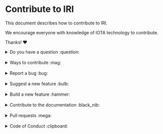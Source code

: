 # Contribute to IRI

This document describes how to contribute to IRI.

We encourage everyone with knowledge of IOTA technology to contribute.

Thanks! :heart:

<details>
<summary>Do you have a question :question:</summary>
<br>

If you have a general or technical question, you can use one of the following resources instead of submitting an issue:

- [**Developer documentation:**](https://docs.iota.org/) For official information about developing with IOTA technology
- [**Discord:**](https://discord.iota.org/) For real-time chats with the developers and community members
- [**IOTA cafe:**](https://iota.cafe/) For technical discussions with the Research and Development Department at the IOTA Foundation
- [**StackExchange:**](https://iota.stackexchange.com/) For technical and troubleshooting questions
</details>

<br>

<details>
<summary>Ways to contribute :mag:</summary>
<br>

To contribute to IRI on GitHub, you can:

- Report a bug
- Suggest a new feature
- Build a new feature
- Contribute to the documentation
</details>

<br>

<details>
<summary>Report a bug :bug:</summary>
<br>

This section guides you through reporting a bug. Following these guidelines helps maintainers and the community understand the bug, reproduce the behavior, and find related bugs.

### Before reporting a bug

Please check the following list:

- **Do not open a GitHub issue for [security vulnerabilities](.github/SECURITY.MD)**, instead, please contact us at [security@iota.org](mailto:security@iota.org).

- **Ensure the bug was not already reported** by searching on GitHub under [**Issues**](https://github.com/iotaledger/iri/issues). If the bug has already been reported **and the issue is still open**, add a comment to the existing issue instead of opening a new one. You can also find related issues by their [label](https://github.com/iotaledger/iri/labels?page=1&sort=name-asc). For example, if your issue is database related, filter issues based on the `C-DB` label to look for related ones. `C` stands for component.

**Note:** If you find a **Closed** issue that seems similar to what you're experiencing, open a new issue and include a link to the original issue in the body of your new one.

### Submitting A Bug Report

To report a bug, [open a new issue](https://github.com/iotaledger/iri/issues/new), and be sure to include as many details as possible, using the template.

**Note:** Minor changes such as fixing a typo can but do not need an open issue.

If you also want to fix the bug, submit a [pull request](#pull-requests) and reference the issue.
</details>

<br>

<details>
<summary>Suggest a new feature :bulb:</summary>
<br>

This section guides you through suggesting a new feature. Following these guidelines helps maintainers and the community collaborate to find the best possible way forward with your suggestion.

### Before suggesting a new feature

**Ensure the feature has not already been suggested** by searching on GitHub under [**Issues**](https://github.com/iotaledger/iri/issues).

### Suggesting a new feature

To suggest a new feature, talk to the IOTA community and IOTA Foundation members in the #iri-discussion channel on [Discord](https://discord.iota.org/).

If the IRI team approves your feature, the team will create an issue for it.
</details>

<br>

<details>
<summary>Build a new feature :hammer:</summary>
<br>

This section guides you through building a new feature. Following these guidelines helps give your feature the best chance of being approved and merged.

### Before building a new feature

Make sure to discuss the feature in the #iri-discussion channel on [Discord](https://discord.iota.org/).

Otherwise, your feature may not be approved at all.

### Building a new feature

To build a new feature, check out a new branch based on the `dev` branch, and be sure to consider the following:

- If the feature has a public facing API, make sure to document it, using Javadoc code comments

- Where necessary, please write regression tests for your feature. Refer to our current [regression tests](https://github.com/iotaledger/iri/tree/dev/python-regression) for guidance.
</details>

<br>

<details>
<summary>Contribute to the documentation :black_nib:</summary>
<br>

The IRI documentation is hosted on https://docs.iota.org, which is built from content in the [documentation](https://github.com/iotaledger/documentation) repository.

Please see the [guidelines](https://github.com/iotaledger/documentation/CONTRIBUTING.md) on the documentation repository for information on how to contribute to the documentation.
</details>

<br>

<details>
<summary>Pull requests :mega:</summary>
<br>

This section guides you through submitting a pull request (PR). Following these guidelines helps give your PR the best chance of being approved and merged.

### Before submitting a pull request

When creating a pull request, please follow these steps to have your contribution considered by the maintainers:

- A pull request should have only one concern (for example one feature or one bug). If a PR address more than one concern, it should be split into two or more PRs.

- A pull request can be merged only if it references an open issue

    **Note:** Minor changes such as fixing a typo can but do not need an open issue.

- All code should be well tested and follow the [code styleguide](.github/STYLEGUIDE.md)

### Submitting a pull request

The following is a typical workflow for submitting a new pull request:

1. Fork this repository
2. Create a new branch based on your fork
3. Commit changes and push them to your fork
4. Create a pull request against the `dev` branch

If all [status checks](https://help.github.com/articles/about-status-checks/) pass, and the maintainer approves the PR, it will be merged.

**Note:** Reviewers may ask you to complete additional work, tests, or other changes before your pull request can be approved and merged.
</details>

<br>

<details>
<summary>Code of Conduct :clipboard:</summary>
<br>

This project and everyone participating in it is governed by the [IOTA Code of Conduct](.github/CODE_OF_CONDUCT.md).